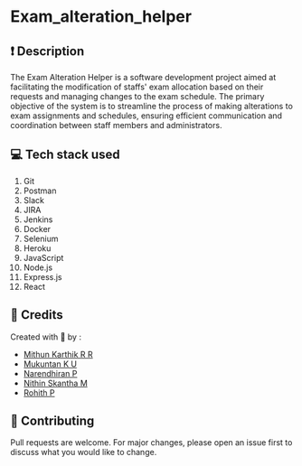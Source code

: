# Exam_alteration_helper

## ❗ Description
The Exam Alteration Helper is a software development project aimed at facilitating the modification of staffs' exam allocation based on their requests and managing changes to the exam schedule. The primary objective of the system is to streamline the process of making alterations to exam assignments and schedules, ensuring efficient communication and coordination between staff members and administrators.

## 💻 Tech stack used

1. Git
2. Postman
3. Slack
4. JIRA
5. Jenkins
6. Docker
7. Selenium
8. Heroku
9. JavaScript
10. Node.js
11. Express.js
12. React



## 💁 Credits
Created with 💖 by :
- [Mithun Karthik R R](https://github.com/MithunKarthikRR) 
- [Mukuntan K U](https://github.com/Mukuntanku) 
- [Narendhiran P](https://github.com/NarenneraN) 
- [Nithin Skantha M](https://github.com/MNS1007) 
- [Rohith P](https://github.com/htihor77)

## 💌 Contributing

Pull requests are welcome. For major changes, please open an issue first to discuss what you would like to change.

